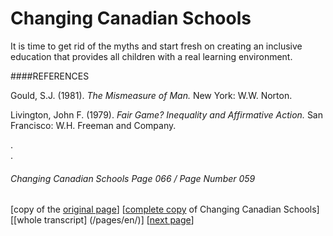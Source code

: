# Changing Canadian Schools

It is time to get rid of the myths and start fresh on creating an inclusive education that provides all children with a real learning environment.  

####REFERENCES 

Gould, S.J. (1981). *The Mismeasure of Man.* New York: W.W. Norton.  

Livington, John F. (1979). *Fair Game? Inequality and Affirmative Action.* San Francisco: W.H. Freeman and Company.  

.  
.  

###### Changing Canadian Schools Page 066 / Page Number 059

[copy of the [original page](/copies-from-original/CCS065-page059.png)]
[[complete copy](/copies-from-original/BestCopy_Changing_Canadian_Schools_Perspectives_on_Disability_and_Inclusion.pdf) of Changing Canadian Schools]
[[whole transcript] (/pages/en/)]
[[next page](Changing_Canadian_Schools-067)]
